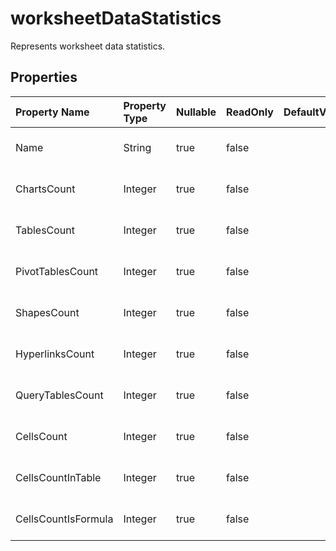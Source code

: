 # **worksheetDataStatistics**

Represents worksheet data statistics. 

## **Properties**

| Property Name | Property Type | Nullable |  ReadOnly | DefaultValue | Description | 
| :- | :- | :- |:- |  :- | :- |
|Name|String|true|false |  |Represents worksheet name.|
|ChartsCount|Integer|true|false |  |Represents chart number.|
|TablesCount|Integer|true|false |  |Represents list object number.|
|PivotTablesCount|Integer|true|false |  |Represents pivot table number.|
|ShapesCount|Integer|true|false |  |Represents shape number.|
|HyperlinksCount|Integer|true|false |  |Represents shape number.|
|QueryTablesCount|Integer|true|false |  |Represents hyperlink number.|
|CellsCount|Integer|true|false |  |Represents query table number.|
|CellsCountInTable|Integer|true|false |  |Represents cell number.|
|CellsCountIsFormula|Integer|true|false |  |Represents formula number.|

